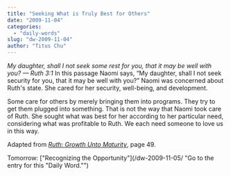 ```yaml
---
title: "Seeking What is Truly Best for Others"
date: "2009-11-04"
categories: 
  - "daily-words"
slug: "dw-2009-11-04"
author: "Titus Chu"
---
```


_My daughter, shall I not seek some rest for you, that it may be well with you? — Ruth 3:1_ In this passage Naomi says, “My daughter, shall I not seek security for you, that it may be well with you?” Naomi was concerned about Ruth's state. She cared for her security, well-being, and development.

Some care for others by merely bringing them into programs. They try to get them plugged into something. That is not the way that Naomi took care of Ruth. She sought what was best for her according to her particular need, considering what was profitable to Ruth. We each need someone to love us in this way.

Adapted from [_Ruth: Growth Unto Maturity_](/book-ruth/ "Go to the entry for this book."), page 49.

Tomorrow: ["Recognizing the Opportunity"](/dw-2009-11-05/ "Go to the entry for this "Daily Word."")
